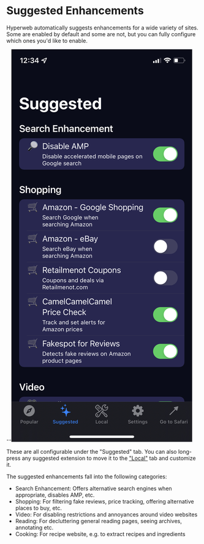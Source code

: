 # Suggested Enhancements

Hyperweb automatically suggests enhancements for a wide variety of sites. Some are enabled by default and some are not, but you can fully configure which ones you'd like to enable.

--![](/static/images/screenshot-suggested.jpeg)

These are all configurable under the "Suggested" tab. You can also long-press any suggested extension to move it to the ["Local"](/local) tab and customize it.

The suggested enhancements fall into the following categories:

* Search Enhancement: Offers alternative search engines when appropriate, disables AMP, etc.
* Shopping: For filtering fake reviews, price tracking, offering alternative places to buy, etc.
* Video: For disabling restrictions and annoyances around video websites
* Reading: For decluttering general reading pages, seeing archives, annotating etc.
* Cooking: For recipe website, e.g. to extract recipes and ingredients
